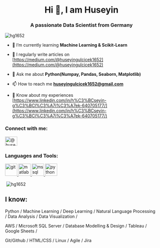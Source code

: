 <h1 align="center">Hi 👋, I am Huseyin</h1>
<h3 align="center">A passionate Data Scientist from Germany</h3>

<p align="left"> <img src="https://komarev.com/ghpvc/?username=hg1652&label=Profile%20views&color=0e75b6&style=flat" alt="hg1652" /> </p>

- 🌱 I’m currently learning **Machine Learning & Scikit-Learn**

- 📝 I regularly write articles on [https://medium.com/@huseyingulcicek1652](https://medium.com/@huseyingulcicek1652)

- 💬 Ask me about **Python(Numpay, Pandas, Seaborn, Matplotlib)**

- 📫 How to reach me **huseyingulcicek1652@gmail.com**

- 📄 Know about my experiences [https://www.linkedin.com/in/h%C3%BCseyin-g%C3%BCl%C3%A7i%C3%A7ek-640705177/](https://www.linkedin.com/in/h%C3%BCseyin-g%C3%BCl%C3%A7i%C3%A7ek-640705177/)

<h3 align="left">Connect with me:</h3>
<p align="left">
<a href="https://medium.com/@huseyingulcicek1652" target="blank"><img align="center" src="https://cdn.jsdelivr.net/npm/simple-icons@3.0.1/icons/medium.svg" alt="@huseyingulcicek1652" height="30" width="40" /></a>
</p>

<h3 align="left">Languages and Tools:</h3>
<p align="left"> <a href="https://git-scm.com/" target="_blank"> <img src="https://www.vectorlogo.zone/logos/git-scm/git-scm-icon.svg" alt="git" width="40" height="40"/> </a> <a href="https://www.mathworks.com/" target="_blank"> <img src="https://raw.githubusercontent.com/simple-icons/simple-icons/master/icons/mathworks.svg" alt="matlab" width="40" height="40"/> </a> <a href="https://www.microsoft.com/en-us/sql-server" target="_blank"> <img src="https://cdn.worldvectorlogo.com/logos/microsoft-sql-server.svg" alt="mssql" width="40" height="40"/> </a> <a href="https://www.python.org" target="_blank"> <img src="https://devicons.github.io/devicon/devicon.git/icons/python/python-original.svg" alt="python" width="40" height="40"/> </a> </p>

<p>&nbsp;<img align="center" src="https://github-readme-stats.vercel.app/api?username=hg1652&show_icons=true&locale=en" alt="hg1652" /></p>

## I know:

Python / Machine Learning / Deep Learning / Natural Language Processing / Data Analysis / Data Visualization /

AWS / Microsoft SQL Server / Database Modelling & Design / Tableau / Google Sheets / 

Git/Github / HTML/CSS / Linux / Agile / Jira

